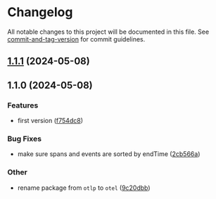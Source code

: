 # Changelog

All notable changes to this project will be documented in this file. See [commit-and-tag-version](https://github.com/absolute-version/commit-and-tag-version) for commit guidelines.

## [1.1.1](https://github.com/esroyo/opentelemetry-server-timing-span-exporter/compare/v1.1.0...v1.1.1) (2024-05-08)

## 1.1.0 (2024-05-08)


### Features

* first version ([f754dc8](https://github.com/esroyo/opentelemetry-server-timing-span-exporter/commit/f754dc8588fee3e8824c470fe82cda730e0072b1))


### Bug Fixes

* make sure spans and events are sorted by endTime ([2cb566a](https://github.com/esroyo/opentelemetry-server-timing-span-exporter/commit/2cb566ad07832e58c3a83c38450efb6182dd6439))


### Other

* rename package from `otlp` to `otel` ([9c20dbb](https://github.com/esroyo/opentelemetry-server-timing-span-exporter/commit/9c20dbb00c1c77a16bd4d40573d1137d4a3a8899))
